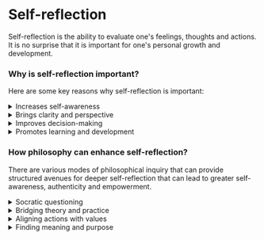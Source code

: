 # Self-reflection

Self-reflection is the ability to evaluate one's feelings, thoughts and actions. It is no surprise that it is important for one's personal growth and development.

### Why is self-reflection important?

Here are some key reasons why self-reflection is important:

<details>

<summary>Increases self-awareness</summary>

Self-reflection helps you develop a deeper understanding of yourself - your values, passions, strengths, weaknesses, and driving factors behind your actions.&#x20;

</details>

<details>

<summary>Brings clarity and perspective</summary>

Taking time to reflect gives you space to step back and see the bigger picture. It brings clarity to your experiences, puts things in perspective, and allows you to identify areas for improvement as well as appreciate your progress and successes.



</details>

<details>

<summary>Improves decision-making</summary>

Self-reflection allows you to make more thoughtful, intentional choices based on your aspirations, values and what you've learned from past experiences. Together with greater self-awareness and clarity, you are able to make more informed judgements.&#x20;

</details>

<details>

<summary>Promotes learning and development</summary>

Reflecting on your actions, mistakes and successes maximises your ability to [learn and grow from every experience](https://hbr.org/2022/03/dont-underestimate-the-power-of-self-reflection). It enables you to identify lessons, consider better approaches, and continuously evolve and develop yourself.

</details>

### How philosophy can enhance self-reflection?

There are various modes of philosophical inquiry that can provide structured avenues for deeper self-reflection that can lead to greater self-awareness, authenticity and empowerment.

<details>

<summary>Socratic questioning</summary>

By actively exploring the basis behind one's thoughts, beliefs, values, strengths and weaknesses, we are able to "know thyself" better, as advocated by Socrates. This self-examination is crucial for gaining self-understanding and living authentically.

</details>

<details>

<summary>Bridging theory and practice</summary>

Reflecting on life through the lens of philosophical ideas and concepts allows us to connect abstract concepts and theories to lived experiences. Integrating insights gained through study into real life allows for more holistic growth.

</details>

<details>

<summary>Aligning actions with values</summary>

Ethical reasoning encourages scrutinising one's moral principles and decision-making processes. This ethical [self-reflection](https://plato.stanford.edu/entries/self-consciousness/#PreReflSelfCons) cultivates integrity where one is acting in accordance with one's authentic values.

</details>

<details>

<summary>Finding meaning and purpose</summary>

Existential and other philosophical insights can assist in exploring the deeper meaning, purpose and direction of one's life. This allows one to live with greater intentionality.

</details>
